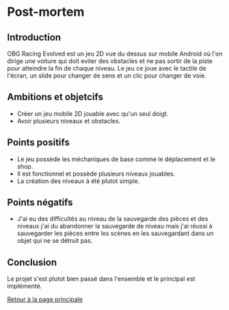 # Post-mortem 

## Introduction
 OBG Racing Evolved est un jeu 2D vue du dessus sur mobile Android où l'on dirige une voiture qui doit eviter des obstacles et ne pas sortir de la piste pour atteindre la fin de chaque niveau. Le jeu ce joue avec le tactile de l'écran, un slide pour changer de sens et un clic pour changer de voie.
 
## Ambitions et objetcifs
* Créer un jeu mobile 2D jouable avec qu'un seul doigt.
* Avoir plusieurs niveaux et obstacles.

## Points positifs
* Le jeu possède les méchaniques de base comme le déplacement et le shop.
* Il est fonctionnel et possède plusieurs niveaux jouables. 
* La création des niveaux à été plutot simple.

## Points négatifs
* J'ai eu des difficultés au niveau de la sauvegarde des pièces et des niveaux j'ai du abandonner la sauvegarde de niveau mais j'ai réussi à sauvegarder les pièces entre les scènes en les sauvegardant dans un objet qui ne se détruit pas.

## Conclusion
 Le projet s'est plutot bien passé dans l'ensemble et le principal est implémenté.

[Retour à la page principale](https://worgaros.github.io/)
